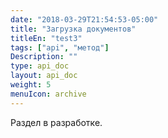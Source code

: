 ```yaml
---
date: "2018-03-29T21:54:53-05:00"
title: "Загрузка документов"
titleEn: "test3"
tags: ["api", "метод"]
Description: ""
type: api_doc
layout: api_doc
weight: 5
menuIcon: archive
---
```


Раздел в разработке.